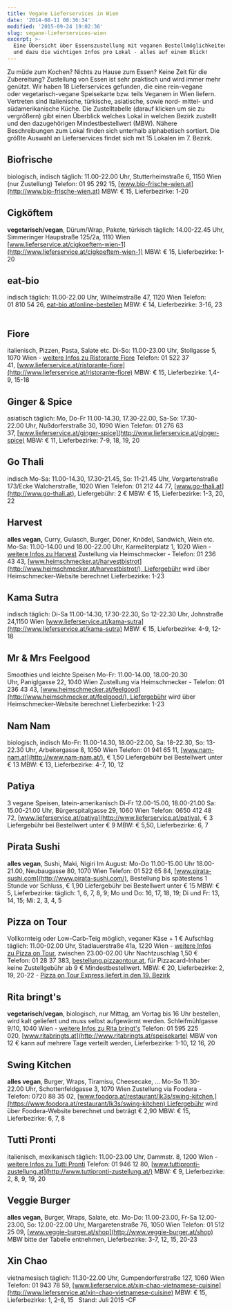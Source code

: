 ```yaml
---
title: Vegane Lieferservices in Wien
date: '2014-08-11 08:36:34'
modified: '2015-09-24 19:02:36'
slug: vegane-lieferservices-wien
excerpt: >-
  Eine Übersicht über Essenszustellung mit veganen Bestellmöglichkeiten für Wien
  und dazu die wichtigen Infos pro Lokal - alles auf einem Blick!
---
```


Zu müde zum Kochen? Nichts zu Hause zum Essen? Keine Zeit für die Zubereitung? Zustellung von Essen ist sehr praktisch und wird immer mehr genützt. Wir haben 18 Lieferservices gefunden, die eine rein-vegane oder vegetarisch-vegane Speisekarte bzw. teils Veganem in Wien liefern. Vertreten sind italienische, türkische, asiatische, sowie nord- mittel- und südamerikanische Küche. Die Zustelltabelle (darauf klicken um sie zu vergrößern) gibt einen Überblick welches Lokal in welchen Bezirk zustellt und den dazugehörigen Mindestbestellwert (MBW). Nähere Beschreibungen zum Lokal finden sich unterhalb alphabetisch sortiert. Die größte Auswahl an Lieferservices findet sich mit 15 Lokalen im 7. Bezirk. [<!-- Image removed (no copyright): vegane-lieferservices-wien-640x341.png -->](https://www.veganblatt.com/i/vegane-lieferservices-wien.png)

## Biofrische

biologisch, indisch täglich: 11.00-22.00 Uhr, Stutterheimstraße 6, 1150 Wien (nur Zustellung) Telefon: 01 95 292 15, [www.bio-frische-wien.at](http://www.bio-frische-wien.at) MBW: € 15, Lieferbezirke: 1-20  

## Cigköftem

**vegetarisch/vegan**, Dürum/Wrap, Pakete, türkisch täglich: 14.00-22.45 Uhr, Simmeringer Haupstraße 125/2a, 1110 Wien [www.lieferservice.at/cigkoeftem-wien-1](http://www.lieferservice.at/cigkoeftem-wien-1) MBW: € 15, Lieferbezirke: 1-20  

## eat-bio

indisch täglich: 11.00-22.00 Uhr, Wilhelmstraße 47, 1120 Wien Telefon: 01 810 54 26, [eat-bio.at/online-bestellen](http://eat-bio.at/online-bestellen) MBW: € 14, Lieferbezirke: 3-16, 23  

## Fiore

italienisch, Pizzen, Pasta, Salate etc. Di-So: 11.00-23.00 Uhr, Stollgasse 5, 1070 Wien - [weitere Infos zu Ristorante Fiore](https://www.veganblatt.com/ristorante-fiore) Telefon: 01 522 37 41, [www.lieferservice.at/ristorante-fiore](http://www.lieferservice.at/ristorante-fiore) MBW: € 15, Lieferbezirke: 1,4-9, 15-18  

## Ginger & Spice

asiatisch täglich: Mo, Do-Fr 11.00-14.30, 17.30-22.00, Sa-So: 17.30-22.00 Uhr, Nußdorferstraße 30, 1090 Wien Telefon: 01 276 63 37, [www.lieferservice.at/ginger-spice](http://www.lieferservice.at/ginger-spice) MBW: € 11, Lieferbezirke: 7-9, 18, 19, 20  

## Go Thali

indisch Mo-Sa: 11.00-14.30, 17.30-21.45, So: 11-21.45 Uhr, Vorgartenstraße 173/Ecke Walcherstraße, 1020 Wien Telefon: 01 212 44 77, [www.go-thali.at](http://www.go-thali.at), Liefergebühr: 2 € MBW: € 15, Lieferbezirke: 1-3, 20, 22  

## Harvest

**alles vegan,** Curry, Gulasch, Burger, Döner, Knödel, Sandwich, Wein etc. Mo-Sa: 11.00-14.00 und 18.00-22.00 Uhr, Karmeliterplatz 1, 1020 Wien - [weitere Infos zu Harvest](https://www.veganblatt.com/harvest) Zustellung via Heimschmecker - Telefon: 01 236 43 43, [www.heimschmecker.at/harvestbistrot](http://www.heimschmecker.at/harvestbistrot/), Liefergebühr wird über Heimschmecker-Website berechnet Lieferbezirke: 1-23  

## Kama Sutra

indisch täglich: Di-Sa 11.00-14.30, 17.30-22.30, So 12-22.30 Uhr, Johnstraße 24,1150 Wien [www.lieferservice.at/kama-sutra](http://www.lieferservice.at/kama-sutra) MBW: € 15, Lieferbezirke: 4-9, 12-18  

## Mr & Mrs Feelgood

Smoothies und leichte Speisen Mo-Fr: 11.00-14.00, 18.00-20.30 Uhr, Paniglgasse 22, 1040 Wien [](https://www.veganblatt.com/harvest)Zustellung via Heimschmecker - Telefon: 01 236 43 43, [www.heimschmecker.at/feelgood](http://www.heimschmecker.at/feelgood/), Liefergebühr wird über Heimschmecker-Website berechnet Lieferbezirke: 1-23  

## Nam Nam

biologisch, indisch Mo-Fr: 11.00-14.30, 18.00-22.00, Sa: 18-22.30, So: 13-22.30 Uhr, Arbeitergasse 8, 1050 Wien Telefon: 01 941 65 11, [www.nam-nam.at](http://www.nam-nam.at/), € 1,50 Liefergebühr bei Bestellwert unter € 13 MBW: € 13, Lieferbezirke: 4-7, 10, 12  

## Patiya

3 vegane Speisen, latein-amerikanisch Di-Fr 12.00-15.00, 18.00-21.00 Sa: 15.00-21.00 Uhr, Bürgerspitalgasse 29, 1060 Wien Telefon: 0650 412 48 72, [www.lieferservice.at/patiya](http://www.lieferservice.at/patiya), € 3 Liefergebühr bei Bestellwert unter € 9 MBW: € 5,50, Lieferbezirke: 6, 7  

## Pirata Sushi

**alles vegan**, Sushi, Maki, Nigiri Im August: Mo-Do 11.00-15.00 Uhr 18.00-21.00, Neubaugasse 80, 1070 Wien Telefon: 01 522 65 84, [www.pirata-sushi.com](http://www.pirata-sushi.com/), Bestellung bis spätestens 1 Stunde vor Schluss, € 1,90 Liefergebühr bei Bestellwert unter € 15 MBW: € 5, Lieferbezirke: täglich: 1, 6, 7, 8, 9; Mo und Do: 16, 17, 18, 19; Di und Fr: 13, 14, 15; Mi: 2, 3, 4, 5  

## Pizza on Tour

Vollkornteig oder Low-Carb-Teig möglich, veganer Käse + 1 € Aufschlag täglich: 11.00-02.00 Uhr, Stadlauerstraße 41a, 1220 Wien - [weitere Infos zu Pizza on Tour](https://www.veganblatt.com/pizzaontour), zwischen 23.00-02.00 Uhr Nachtzuschlag 1,50 € Telefon: 01 28 37 383, [bestellung.pizzaontour.at](http://www.bestellung.pizzaontour.at/products.php?id=264&t=Vegetarisch%2CVegan%2BLow+Carb), für Pizzacard-Inhaber keine Zustellgebühr ab 9 € Mindestbestellwert. MBW: € 20, Lieferbezirke: 2, 19, 20-22 - [Pizza on Tour Express liefert in den 19. Bezirk](http://www.pizzaontour.info/pizza-on-tour-express/)  

## Rita bringt's

**vegetarisch/vegan**, biologisch, nur Mittag, am Vortag bis 16 Uhr bestellen, wird kalt geliefert und muss selbst aufgewärmt werden. Schleifmühlgasse 9/10, 1040 Wien - [weitere Infos zu Rita bringt's](https://www.veganblatt.com/rita-bringts-lieferservice-wien) Telefon: 01 595 225 020, [www.ritabringts.at](http://www.ritabringts.at/speisekarte) MBW von 12 € kann auf mehrere Tage verteilt werden, Lieferbezirke: 1-10, 12 16, 20  

## Swing Kitchen

**alles vegan**, Burger, Wraps, Tiramisu, Cheesecake, ... Mo-So 11.30-22.00 Uhr, Schottenfeldgasse 3, 1070 Wien [](https://www.veganblatt.com/harvest)Zustellung via Foodera - Telefon: 0720 88 35 02, [www.foodora.at/restaurant/lk3s/swing-kitchen,](https://www.foodora.at/restaurant/lk3s/swing-kitchen) Liefergebühr wird über Foodera-Website berechnet und beträgt € 2,90 MBW: € 15, Lieferbezirke: 6, 7, 8  

## Tutti Pronti

italienisch, mexikanisch täglich: 11.00-23.00 Uhr, Dammstr. 8, 1200 Wien - [weitere Infos zu Tutti Pronti](https://www.veganblatt.com/tutti-pronti) Telefon: 01 946 12 80, [www.tuttipronti-zustellung.at](http://www.tuttipronti-zustellung.at/) MBW: € 9, Lieferbezirke: 2, 8, 9, 19, 20  

## Veggie Burger

**alles vegan,** Burger, Wraps, Salate, etc. Mo-Do: 11.00-23.00, Fr-Sa 12.00-23.00, So: 12.00-22.00 Uhr, Margaretenstraße 76, 1050 Wien Telefon: 01 512 25 09, [www.veggie-burger.at/shop](http://www.veggie-burger.at/shop) MBW bitte der Tabelle entnehmen, Lieferbezirke: 3-7, 12, 15, 20-23  

## Xin Chao

vietnamesisch täglich: 11.30-22.00 Uhr, Gumpendorferstraße 127, 1060 Wien Telefon: 01 943 78 59, [www.lieferservice.at/xin-chao-vietnamese-cuisine](http://www.lieferservice.at/xin-chao-vietnamese-cuisine) MBW: € 15, Lieferbezirke: 1, 2-8, 15   Stand: Juli 2015 -CF
